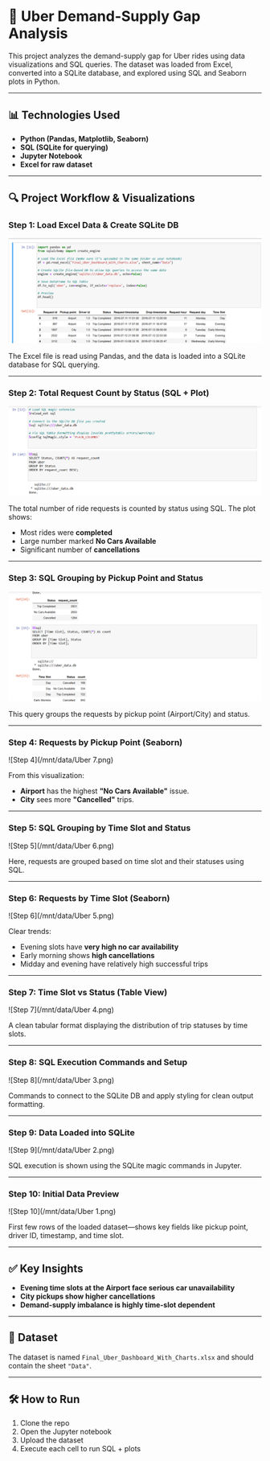 
# 🚕 Uber Demand-Supply Gap Analysis

This project analyzes the demand-supply gap for Uber rides using data visualizations and SQL queries. The dataset was loaded from Excel, converted into a SQLite database, and explored using SQL and Seaborn plots in Python.

---

## 📊 Technologies Used

- **Python (Pandas, Matplotlib, Seaborn)**
- **SQL (SQLite for querying)**
- **Jupyter Notebook**
- **Excel for raw dataset**

---

## 🔍 Project Workflow & Visualizations

### Step 1: Load Excel Data & Create SQLite DB
![Step 1](https://github.com/TanmaySingh007/UberDemandSupply/blob/7adca5956695d4f4669ec2f7d4e316d6a5ea031b/uber_1.png)

The Excel file is read using Pandas, and the data is loaded into a SQLite database for SQL querying.

---

### Step 2: Total Request Count by Status (SQL + Plot)
![Step 2](https://github.com/TanmaySingh007/UberDemandSupply/blob/c74a897a66944af73b03572c4b1910a3fc7bcb19/uber_2.png)

The total number of ride requests is counted by status using SQL. The plot shows:
- Most rides were **completed**
- Large number marked **No Cars Available**
- Significant number of **cancellations**

---

### Step 3: SQL Grouping by Pickup Point and Status
![Step 3](https://github.com/TanmaySingh007/UberDemandSupply/blob/2a5d6c363c0118aceab123c2e6c0231aec7ee54a/uber_3.png)

This query groups the requests by pickup point (Airport/City) and status.

---

### Step 4: Requests by Pickup Point (Seaborn)
![Step 4](/mnt/data/Uber 7.png)

From this visualization:
- **Airport** has the highest **"No Cars Available"** issue.
- **City** sees more **"Cancelled"** trips.

---

### Step 5: SQL Grouping by Time Slot and Status
![Step 5](/mnt/data/Uber 6.png)

Here, requests are grouped based on time slot and their statuses using SQL.

---

### Step 6: Requests by Time Slot (Seaborn)
![Step 6](/mnt/data/Uber 5.png)

Clear trends:
- Evening slots have **very high no car availability**
- Early morning shows **high cancellations**
- Midday and evening have relatively high successful trips

---

### Step 7: Time Slot vs Status (Table View)
![Step 7](/mnt/data/Uber 4.png)

A clean tabular format displaying the distribution of trip statuses by time slots.

---

### Step 8: SQL Execution Commands and Setup
![Step 8](/mnt/data/Uber 3.png)

Commands to connect to the SQLite DB and apply styling for clean output formatting.

---

### Step 9: Data Loaded into SQLite
![Step 9](/mnt/data/Uber 2.png)

SQL execution is shown using the SQLite magic commands in Jupyter.

---

### Step 10: Initial Data Preview
![Step 10](/mnt/data/Uber 1.png)

First few rows of the loaded dataset—shows key fields like pickup point, driver ID, timestamp, and time slot.

---

## ✅ Key Insights

- **Evening time slots at the Airport face serious car unavailability**
- **City pickups show higher cancellations**
- **Demand-supply imbalance is highly time-slot dependent**

---

## 📁 Dataset

The dataset is named `Final_Uber_Dashboard_With_Charts.xlsx` and should contain the sheet `"Data"`.

---

## 🛠 How to Run

1. Clone the repo
2. Open the Jupyter notebook
3. Upload the dataset
4. Execute each cell to run SQL + plots
